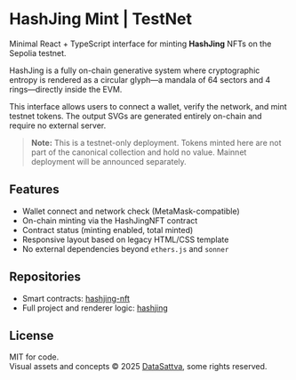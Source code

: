 # HashJing Mint | TestNet

Minimal React + TypeScript interface for minting **HashJing** NFTs on the Sepolia testnet.

HashJing is a fully on-chain generative system where cryptographic entropy is rendered as a circular glyph—a mandala of 64 sectors and 4 rings—directly inside the EVM.

This interface allows users to connect a wallet, verify the network, and mint testnet tokens. The output SVGs are generated entirely on-chain and require no external server.

> **Note:** This is a testnet-only deployment. Tokens minted here are not part of the canonical collection and hold no value. Mainnet deployment will be announced separately.

## Features

- Wallet connect and network check (MetaMask-compatible)
- On-chain minting via the HashJingNFT contract
- Contract status (minting enabled, total minted)
- Responsive layout based on legacy HTML/CSS template
- No external dependencies beyond `ethers.js` and `sonner`

## Repositories

- Smart contracts: [hashjing-nft](https://github.com/DataSattva/hashjing-nft)
- Full project and renderer logic: [hashjing](https://github.com/DataSattva/hashjing)

## License

MIT for code.  
Visual assets and concepts © 2025 [DataSattva](https://github.com/DataSattva), some rights reserved.